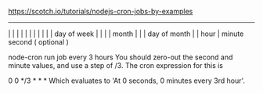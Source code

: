 https://scotch.io/tutorials/nodejs-cron-jobs-by-examples

* * * * * *
| | | | | |
| | | | | day of week
| | | | month
| | | day of month
| | hour
| minute
second ( optional )

node-cron run job every 3 hours
You should zero-out the second and minute values, and use a step of /3. The cron expression for this is

0 0 */3 * * *
Which evaluates to 'At 0 seconds, 0 minutes every 3rd hour'.

